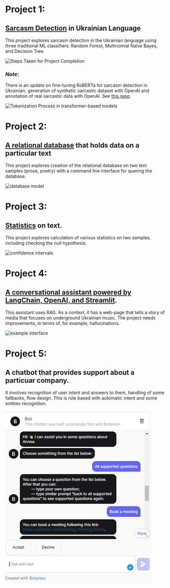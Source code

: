# Project 1: 
## [Sarcasm Detection](https://github.com/botvyns/sarcasm_detection_traditional_ML) in Ukrainian Language

This project explores sarcasm detection in the Ukrainian language using three traditional ML classifiers: Random Forest, Multinomial Naïve Bayes, and Decision Tree. 

![Steps Taken for Project Completion](/images/steps.png)

### *Note*: 
There is an update on fine-tuning RoBERTa for sarcasm detection in Ukrainian, generation of synthetic sarcastic dataset with OpenAI and annotation of real sarcastic data with OpenAI. See [this repo](https://github.com/botvyns/bachelor_project).

![Tokenization Process in transformer-based models](/images/tokenization.drawio.png)

# Project 2: 
## [A relational database](https://github.com/botvyns/text_database) that holds data on a particular text

This project explores creation of the relational database on two text samples (prose, poetry) with a command line interface for quering the database.

![database model](/images/data_model.png)

# Project 3: 
## [Statistics](https://github.com/botvyns/statistics_on_text) on text.

This project explores calculation of various statistics on two samples, including checking the null hypothesis.

![confidence intervals](/images/fluctuation.png)

# Project 4:
## [A conversational assistant powered by LangChain, OpenAI, and Streamlit](https://github.com/botvyns/assistant).

This assistant uses RAG. As a context, it has a web-page that tells a story of media that focuses on underground Ukrainian music. 
The project needs improvements, in terms of, for example, hallucinations.

![example interface](/images/example.jpg)

# Project 5:
## A chatbot that provides support about a particuar company. 

It involves recognition of user intent and answers to them, handling of some fallbacks, flow design. This is rule based with automatic intent and some entities recognition.

![botpress_interface](images/botpress.jpg)
